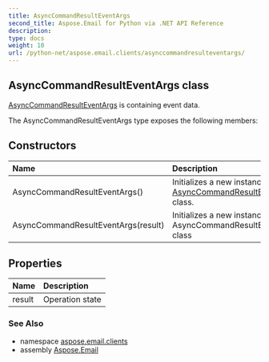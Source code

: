 ```yaml
---
title: AsyncCommandResultEventArgs
second_title: Aspose.Email for Python via .NET API Reference
description: 
type: docs
weight: 10
url: /python-net/aspose.email.clients/asynccommandresulteventargs/
---
```


## AsyncCommandResultEventArgs class

[AsyncCommandResultEventArgs](/python-net/aspose.email.clients/asynccommandresulteventargs/) is containing event data.

The AsyncCommandResultEventArgs type exposes the following members:
## Constructors
| Name | Description |
| :- | :- |
|AsyncCommandResultEventArgs()|Initializes a new instance of the [AsyncCommandResultEventArgs](/python-net/aspose.email.clients/asynccommandresulteventargs/) class.|
|AsyncCommandResultEventArgs(result)|Initializes a new instance of the AsyncCommandResultEventArgs class|
## Properties
| Name | Description |
| :- | :- |
|result|Operation state|

### See Also

* namespace [aspose.email.clients](/python-net/aspose.email.clients/)
* assembly [Aspose.Email](/python-net/)

